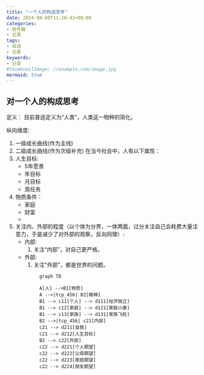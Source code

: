 ```yaml
---
title: "一个人的构成思考"
date: 2024-08-08T11:28:43+08:00
categories:
- 收件箱
- 记录
tags:
- 阅读
- 记录
keywords:
- 记录
#thumbnailImage: //example.com/image.jpg
mermaid: true
---
```


<!--more-->
## 对一个人的构成思考
定义： 目前普适定义为“人类”，人类这一物种的简化。  

纵向维度:
1. 一级成长曲线(作为主线)
2. 二级成长曲线(作为次级补充)
在当今社会中，人有以下属性：
1. 人生目标:
    - 5年愿景
    - 年目标
    - 月目标
    - 周任务
2. 物质条件：
    - 家庭
    - 财富
    - 
3. 关注内、外部的程度（以个体为分界，一体两面，过分关注自己会耗费大量注意力，于是减少了对外部的观察，反向同理）:
    - 内部:
        1. 关注“内部”，对自己更严格。
    - 外部:
        1. 关注"外部"，都是世界的问题。
```mermaid
            graph TD

            A[人] -->B1[物质]
            A -->|tcp_456| B2[精神]
            B1 --> c11[个人] --> d111[经济独立]
            B1 --> c12[家庭] --> d121[家庭小康]
            B1 --> c13[家族] --> d131[家族飞轮]
            B2 -->|tcp_456| c21[内部]
            c21 --> d211[自我]
            c21 --> d212[人生目标]
            B2 --> c22[外部]
            c22 --> d221[个人期望]
            c22 --> d222[父母期望]
            c22 --> d223[家庭期望]
            c22 --> d224[朋友期望]

```
